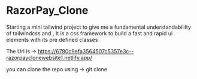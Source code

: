 # RazorPay_Clone
Starting a mini tailwind project to give me a fundamental understandabililty of tailwindcss and , It is a css framework to build a fast and rapid ui elements with its pre defined classes

The Url is -> https://6780c9efa3564507c5357e3c--razorpayclonewebsite1.netlify.app/

you can clone the repo using -> git clone 
